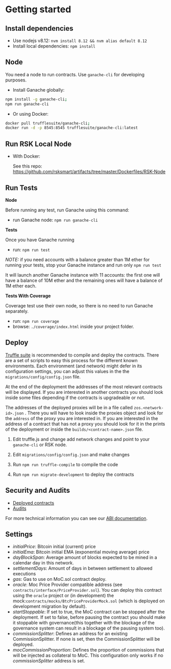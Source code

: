 # Getting started

## Install dependencies

- Use nodejs v8.12: `nvm install 8.12 && nvm alias default 8.12`
- Install local dependencies: `npm install`

## Node

You need a node to run contracts. Use `ganache-cli` for developing purposes.

- Install Ganache globally:

```sh
npm install -g ganache-cli;
npm run ganache-cli
```

- Or using Docker:

```sh
docker pull trufflesuite/ganache-cli;
docker run -d -p 8545:8545 trufflesuite/ganache-cli:latest
```

## Run RSK Local Node

- With Docker:

  See this repo: https://github.com/rsksmart/artifacts/tree/master/Dockerfiles/RSK-Node

## Run Tests

**Node**

Before running any test, run Ganache using this command:
- run Ganache node: `npm run ganache-cli`

**Tests**

Once you have Ganache running
- run: `npm run test`

_NOTE:_ if you need accounts with a balance greater than 1M ether for running your tests, stop your Ganache instance and run only `npm run test`

It will launch another Ganache instance with 11 accounts: the first one will have a balance of 10M ether and the remaining ones will have a balance of 1M ether each.

**Tests With Coverage**

Coverage test use their own node, so there is no need to run Ganache separately.
- run: `npm run coverage`
- browse: `./coverage/index.html` inside your project folder.

## Deploy

[Truffle suite](https://github.com/trufflesuite/truffle) is recommended to compile and deploy the contracts. There are a set of scripts to easy this process for the different known environments. Each environment (and network) might defer in its configuration settings, you can adjust this values in the the `migrations/config/config.json` file.

At the end of the deployment the addresses of the most relevant contracts will be displayed. If you are interested in another contracts you should look inside some files depending if the contracts is upgradeable or not.

The addresses of the deployed proxies will be in a file called `zos.<network-id>.json` . There you will have to look inside the proxies object and look for the `address` of the proxy you are interested in. If you are interested in the address of a contract that has not a proxy you should look for it in the prints of the deployment or inside the `builds/<contract-name>.json` file.

1.  Edit truffle.js and change add network changes and point to your
    `ganache-cli` or RSK node.

2.  Edit `migrations/config/config.json` and make changes

3.  Run `npm run truffle-compile` to compile the code

4.  Run `npm run migrate-development` to deploy the contracts

## Security and Audits

- [Deployed contracts](../contracts-verification.md)
- [Audits](https://github.com/money-on-chain/Audits)

For more technical information you can see our [ABI documentation](../abis/abi-documentation.md).

## Settings

- _initialPrice_: Bitcoin initial (current) price
- _initialEma_: Bitcoin initial EMA (exponential moving average) price
- _dayBlockSpan_: Average amount of blocks expected to be mined in a calendar day in this network.
- _settlementDays_: Amount of days in between settlement to allowed executions
- _gas_: Gas to use on MoC.sol contract deploy.
- _oracle_: Moc Price Provider compatible address (see `contracts/interface/PriceProvider.sol`). You can deploy this contract using the `oracle` project or (in development) the mock:`contracts/mocks/BtcPriceProviderMock.sol` (which is deployed on development migration by default).
- _startStoppable_: If set to true, the MoC contract can be stopped after the deployment. If set to false, before pausing the contract you should make it stoppable with governance(this together with the blockage of the governance system can result in a blockage of the pausing system too).
- _commissionSplitter_: Defines an address for an existing CommissionSplitter. If none is set, then the CommissionSplitter will be deployed.
- _mocCommissionProportion_: Defines the proportion of commissions that will be injected as collateral to MoC. This configuration only works if no _commissionSplitter_ address is set.
